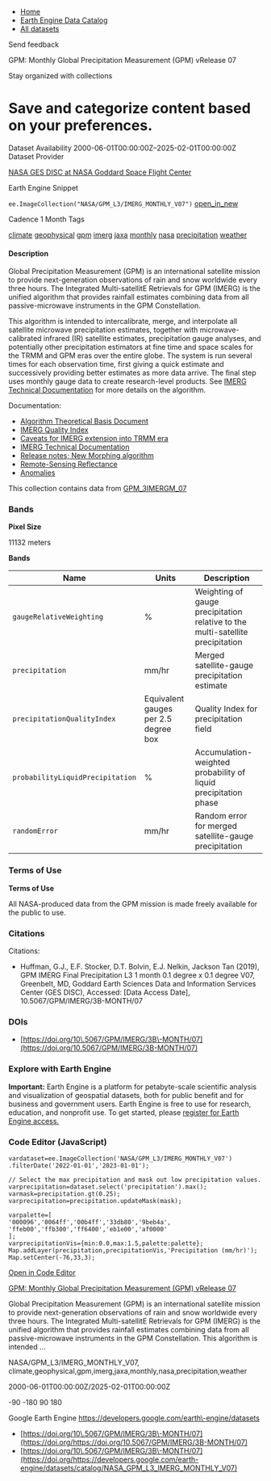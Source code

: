 



* [Home](https://developers.google.com/)
* [Earth Engine Data Catalog](https://developers.google.com/earth-engine/datasets)
* [All datasets](https://developers.google.com/earth-engine/datasets/catalog)





 
 
 Send feedback
 
 

GPM: Monthly Global Precipitation Measurement (GPM) vRelease 07


 
 Stay organized with collections
 

 
 Save and categorize content based on your preferences.
=================================================================================================================================================================








Dataset Availability
2000\-06\-01T00:00:00Z–2025\-02\-01T00:00:00Z
Dataset Provider


[NASA GES DISC at NASA Goddard Space Flight Center](https://doi.org/10.5067/GPM/IMERG/3B-MONTH/07)



Earth Engine Snippet


`ee.ImageCollection("NASA/GPM_L3/IMERG_MONTHLY_V07")` 
[open\_in\_new](https://code.earthengine.google.com/?scriptPath=Examples:Datasets/NASA/NASA_GPM_L3_IMERG_MONTHLY_V07)





Cadence
1 Month
Tags


[climate](/earth-engine/datasets/tags/climate)
[geophysical](/earth-engine/datasets/tags/geophysical)
[gpm](/earth-engine/datasets/tags/gpm)
[imerg](/earth-engine/datasets/tags/imerg)
[jaxa](/earth-engine/datasets/tags/jaxa)
[monthly](/earth-engine/datasets/tags/monthly)
[nasa](/earth-engine/datasets/tags/nasa)
[precipitation](/earth-engine/datasets/tags/precipitation)
[weather](/earth-engine/datasets/tags/weather)








#### Description



Global Precipitation Measurement (GPM) is an international
satellite mission to provide next\-generation observations of
rain and snow worldwide every three hours. The Integrated Multi\-satellitE
Retrievals for GPM (IMERG) is the unified algorithm that provides
rainfall estimates combining data from all passive\-microwave
instruments in the GPM Constellation.


This algorithm is intended to intercalibrate, merge, and interpolate
all satellite microwave precipitation estimates, together with
microwave\-calibrated infrared (IR) satellite estimates, precipitation
gauge analyses, and potentially other precipitation estimators at fine
time and space scales for the TRMM and GPM eras over the entire globe.
The system is run several times for each observation time, first
giving a quick estimate and successively providing better estimates
as more data arrive. The final step uses monthly gauge data to
create research\-level products. See [IMERG Technical Documentation](https://pmm.nasa.gov/sites/default/files/document_files/IMERG_doc.pdf)
for more details on the algorithm.


Documentation:


* [Algorithm Theoretical Basis Document](https://arthurhou.pps.eosdis.nasa.gov/Documents/IMERG_V07_ATBD_final.pdf)
* [IMERG Quality Index](https://docserver.gesdisc.eosdis.nasa.gov/public/project/GPM/IMERGV06_QI.pdf)
* [Caveats for IMERG extension into TRMM era](https://docserver.gesdisc.eosdis.nasa.gov/public/project/GPM/IMERGV06_TRMMera-caveats.pdf)
* [IMERG Technical Documentation](https://arthurhou.pps.eosdis.nasa.gov/Documents/IMERG_TechnicalDocumentation_final.pdf)
* [Release notes; New Morphing algorithm](https://gpm.nasa.gov/sites/default/files/2024-02/IMERG_V07_ReleaseNotes_240221.pdf)
* [Remote\-Sensing Reflectance](https://gpm1.gesdisc.eosdis.nasa.gov/data/GPM_L3/doc/README.GPM.pdf)
* [Anomalies](https://gpmweb2https.pps.eosdis.nasa.gov/tsdis/AB/docs/gpm_anomalous.html)


This collection contains data from
[GPM\_3IMERGM\_07](https://disc.gsfc.nasa.gov/datasets/GPM_3IMERGM_07/summary)





### Bands



**Pixel Size**
  
11132 meters



**Bands**




| Name | Units | Description |
| --- | --- | --- |
| `gaugeRelativeWeighting` | % | Weighting of gauge precipitation relative to the multi\-satellite precipitation |
| `precipitation` | mm/hr | Merged satellite\-gauge precipitation estimate |
| `precipitationQualityIndex` | Equivalent gauges per 2\.5 degree box | Quality Index for precipitation field |
| `probabilityLiquidPrecipitation` | % | Accumulation\-weighted probability of liquid precipitation phase |
| `randomError` | mm/hr | Random error for merged satellite\-gauge precipitation |




### Terms of Use


**Terms of Use**


All NASA\-produced data from the GPM mission is made freely available for the public to use.




### Citations



Citations:
* Huffman, G.J., E.F. Stocker, D.T. Bolvin, E.J. Nelkin, Jackson Tan (2019\),
GPM IMERG Final Precipitation L3 1 month 0\.1 degree x 0\.1 degree V07,
Greenbelt, MD, Goddard Earth Sciences Data and Information Services Center
(GES DISC), Accessed: \[Data Access Date], 10\.5067/GPM/IMERG/3B\-MONTH/07





### DOIs


* [https://doi.org/10\.5067/GPM/IMERG/3B\-MONTH/07](https://doi.org/10.5067/GPM/IMERG/3B-MONTH/07)




### Explore with Earth Engine


**Important:** 
 Earth Engine is a platform for petabyte\-scale scientific analysis and visualization of
 geospatial datasets, both for public benefit and for business and government users.
 Earth Engine is free to use for research, education, and nonprofit use. To get started, please
 [register for Earth Engine access.](https://console.cloud.google.com/earth-engine)



### Code Editor (JavaScript)



```
vardataset=ee.ImageCollection('NASA/GPM_L3/IMERG_MONTHLY_V07')
.filterDate('2022-01-01','2023-01-01');

// Select the max precipitation and mask out low precipitation values.
varprecipitation=dataset.select('precipitation').max();
varmask=precipitation.gt(0.25);
varprecipitation=precipitation.updateMask(mask);

varpalette=[
'000096','0064ff','00b4ff','33db80','9beb4a',
'ffeb00','ffb300','ff6400','eb1e00','af0000'
];
varprecipitationVis={min:0.0,max:1.5,palette:palette};
Map.addLayer(precipitation,precipitationVis,'Precipitation (mm/hr)');
Map.setCenter(-76,33,3);
```



[Open in Code Editor](https://code.earthengine.google.com/?scriptPath=Examples:Datasets/NASA/NASA_GPM_L3_IMERG_MONTHLY_V07)


[GPM: Monthly Global Precipitation Measurement (GPM) vRelease 07](/earth-engine/datasets/catalog/NASA_GPM_L3_IMERG_MONTHLY_V07)

Global Precipitation Measurement (GPM) is an international satellite mission to provide next\-generation observations of rain and snow worldwide every three hours. The Integrated Multi\-satellitE Retrievals for GPM (IMERG) is the unified algorithm that provides rainfall estimates combining data from all passive\-microwave instruments in the GPM Constellation. This algorithm is intended …

 NASA/GPM\_L3/IMERG\_MONTHLY\_V07,
 climate,geophysical,gpm,imerg,jaxa,monthly,nasa,precipitation,weather

2000\-06\-01T00:00:00Z/2025\-02\-01T00:00:00Z



 \-90 \-180 90 180
 



Google Earth Engine
https://developers.google.com/earth\-engine/datasets

* [https://doi.org/10\.5067/GPM/IMERG/3B\-MONTH/07](https://doi.org/https://doi.org/10.5067/GPM/IMERG/3B-MONTH/07)
* [https://doi.org/10\.5067/GPM/IMERG/3B\-MONTH/07](https://doi.org/https://developers.google.com/earth-engine/datasets/catalog/NASA_GPM_L3_IMERG_MONTHLY_V07)









